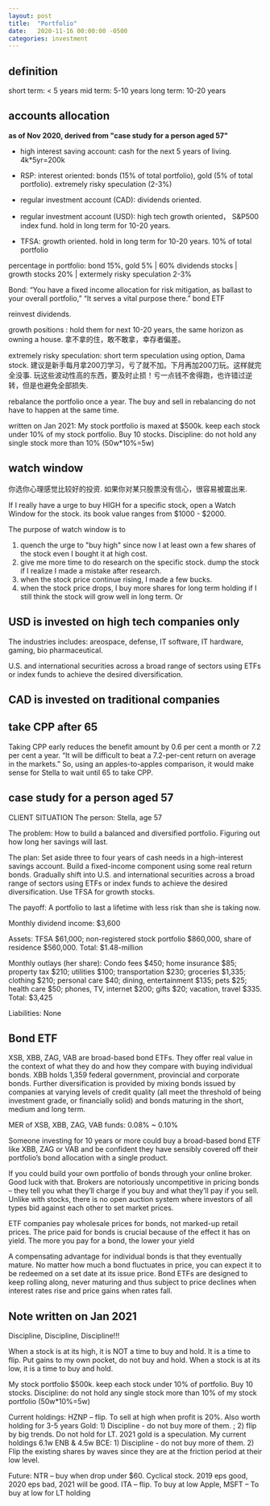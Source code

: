 ```yaml
---
layout: post
title:  "Portfolio"
date:   2020-11-16 00:00:00 -0500
categories: investment
---
```

## definition

short term: < 5 years
mid term: 5-10 years
long term: 10-20 years

## accounts allocation 

**as of Nov 2020, derived from "case study for a person aged 57"**

- high interest saving account: cash for the next 5 years of living. 4k*5yr=200k

- RSP: interest oriented: bonds (15% of total portfolio), gold (5% of total portfolio). extremely risky speculation (2-3%)
- regular investment account (CAD): dividends oriented. 
- regular investment account (USD): high tech growth oriented， S&P500 index fund. hold in long term for 10-20 years. 
- TFSA: growth oriented. hold in long term for 10-20 years. 10% of total portfolio

percentage in portfolio: bond 15%, gold 5% | 60% dividends stocks | growth stocks 20% | extermely risky speculation 2-3% 

Bond: “You have a fixed income allocation for risk mitigation, as ballast to your overall portfolio,” “It serves a vital purpose there.” bond ETF

reinvest dividends. 

growth positions : hold them for next 10-20 years, the same horizon as owning a house. 拿不拿的住，敢不敢拿，幸存者偏差。

extremely risky speculation: short term speculation using option, Dama stock. 建议是新手每月拿200刀学习，亏了就不加。下月再加200刀玩。这样就完全没事. 玩这些波动性高的东西，要及时止损！亏一点钱不舍得跑，也许错过逆转，但是也避免全部损失.

rebalance the portfolio once a year. The buy and sell in rebalancing do not have to happen at the same time. 

written on Jan 2021:
My stock portfolio is maxed at $500k.  keep each stock under 10% of my stock portfolio. Buy 10 stocks. 
Discipline: do not hold any single stock more than 10% (50w*10%=5w)


## watch window

你选你心理感觉比较好的投资. 如果你对某只股票没有信心，很容易被震出来.

If I really have a urge to buy HIGH for a specific stock, open a Watch Window for the stock. its book value ranges from $1000 - $2000.

The purpose of watch window is to 
1) quench the urge to "buy high" since now I at least own a few shares of the stock even I bought it at high cost. 
2) give me more time to do research on the specific stock. dump the stock if I realize I made a mistake after research.
3) when the stock price continue rising, I made a few bucks. 
4) when the stock price drops, I buy more shares for long term holding if I still think the stock will grow well in long term. Or 


## USD is invested on high tech companies only

The industries includes: areospace, defense, IT software, IT hardware, gaming, bio pharmaceutical.

U.S. and international securities across a broad range of sectors using ETFs or index funds to achieve the desired diversification.


## CAD is invested on traditional companies


## take CPP after 65

Taking CPP early reduces the benefit amount by 0.6 per cent a month or 7.2 per cent a year. “It will be difficult to beat a 7.2-per-cent return on average in the markets.” So, using an apples-to-apples comparison, it would make sense for Stella to wait until 65 to take CPP.

## case study for a person aged 57

CLIENT SITUATION
The person: Stella, age 57

The problem: How to build a balanced and diversified portfolio. Figuring out how long her savings will last.

The plan: Set aside three to four years of cash needs in a high-interest savings account. Build a fixed-income component using some real return bonds. Gradually shift into U.S. and international securities across a broad range of sectors using ETFs or index funds to achieve the desired diversification. Use TFSA for growth stocks.

The payoff: A portfolio to last a lifetime with less risk than she is taking now.

Monthly dividend income: $3,600

Assets: TFSA $61,000; non-registered stock portfolio $860,000, share of residence $560,000. Total: $1.48-million

Monthly outlays (her share): Condo fees $450; home insurance $85; property tax $210; utilities $100; transportation $230; groceries $1,335; clothing $210; personal care $40; dining, entertainment $135; pets $25; health care $50; phones, TV, internet $200; gifts $20; vacation, travel $335. Total: $3,425

Liabilities: None

## Bond ETF

XSB, XBB, ZAG, VAB are broad-based bond ETFs. They offer real value in the context of what they do and how they compare with buying individual bonds. XBB holds 1,359 federal government, provincial and corporate bonds. Further diversification is provided by mixing bonds issued by companies at varying levels of credit quality (all meet the threshold of being investment grade, or financially solid) and bonds maturing in the short, medium and long term.

MER of XSB, XBB, ZAG, VAB funds: 0.08% ~ 0.10%

Someone investing for 10 years or more could buy a broad-based bond ETF like XBB, ZAG or VAB and be confident they have sensibly covered off their portfolio’s bond allocation with a single product.

If you could build your own portfolio of bonds through your online broker. Good luck with that. Brokers are notoriously uncompetitive in pricing bonds – they tell you what they’ll charge if you buy and what they’ll pay if you sell. Unlike with stocks, there is no open auction system where investors of all types bid against each other to set market prices.

ETF companies pay wholesale prices for bonds, not marked-up retail prices. The price paid for bonds is crucial because of the effect it has on yield. The more you pay for a bond, the lower your yield

A compensating advantage for individual bonds is that they eventually mature. No matter how much a bond fluctuates in price, you can expect it to be redeemed on a set date at its issue price. Bond ETFs are designed to keep rolling along, never maturing and thus subject to price declines when interest rates rise and price gains when rates fall.


## Note written on Jan 2021

Discipline, Discipline, Discipline!!!

When a stock is at its high, it is NOT a time to buy and hold. It is a time to flip. Put gains to my own pocket, do not buy and hold.
When a stock is at its low, it is a time to buy and hold. 

My stock portfolio $500k.  keep each stock under 10% of portfolio. Buy 10 stocks. 
Discipline: do not hold any single stock more than 10% of my stock portfolio (50w*10%=5w)

Current holdings:
HZNP – flip. To sell at high when profit is 20%. Also worth holding for 3-5 years
Gold: 1) Discipline - do not buy more of them.  ; 2) flip by big trends. Do not hold for LT. 2021 gold is a speculation. 
My current holdings 6.1w ENB & 4.5w BCE: 1) Discipline - do not buy more of them.  2) Flip the existing shares by waves since they are at the friction period at their low level.  

Future:
NTR –  buy when drop under $60. Cyclical stock. 2019 eps good, 2020 eps bad, 2021 will be good. 
ITA – flip. To buy at low
Apple, MSFT – To buy at low for LT holding


